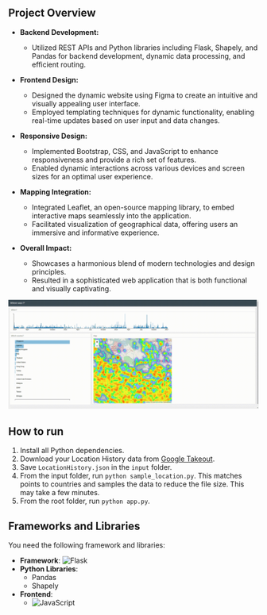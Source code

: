 ## Project Overview

- **Backend Development:**
  - Utilized REST APIs and Python libraries including Flask, Shapely, and Pandas for backend development, 
  dynamic data processing, and efficient routing.

- **Frontend Design:**
  - Designed the dynamic website using Figma to create an intuitive and visually appealing user interface.
  - Employed templating techniques for dynamic functionality, enabling real-time updates based on user input and data changes.

- **Responsive Design:**
  - Implemented Bootstrap, CSS, and JavaScript to enhance responsiveness and provide a rich set of features.
  - Enabled dynamic interactions across various devices and screen sizes for an optimal user experience.

- **Mapping Integration:**
  - Integrated Leaflet, an open-source mapping library, to embed interactive maps seamlessly into the application.
  - Facilitated visualization of geographical data, offering users an immersive and informative experience.

- **Overall Impact:**
  - Showcases a harmonious blend of modern technologies and design principles.
  - Resulted in a sophisticated web application that is both functional and visually captivating.

![](demo.gif)

## How to run

1. Install all Python dependencies.
2. Download your Location History data from [Google Takeout](https://takeout.google.com/settings/takeout).
3. Save ```LocationHistory.json``` in the ```input``` folder.
4. From the input folder, run ```python sample_location.py```. This matches points to countries and
samples the data to reduce the file size. This may take a few minutes.
5. From the root folder, run ```python app.py```.

## Frameworks and Libraries

You need the following framework and libraries:

- **Framework**: ![Flask](https://img.shields.io/badge/Python-3670A0?style=for-the-badge&logo=python&logoColor=ffdd54)
- **Python Libraries**:
  - Pandas
  - Shapely
- **Frontend**:
  - ![JavaScript](https://img.shields.io/badge/JavaScript-F7DF1E?logo=JavaScript&logoColor=000&style=flat-square)


